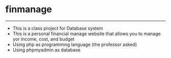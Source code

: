 # finmanage
---
- This is a class project for Database system
- This is a personal financial manage website that allows you to manage yor income, cost, and budget
- Using php as programming language (the professor asked)
- Using phpmyadmin as database
